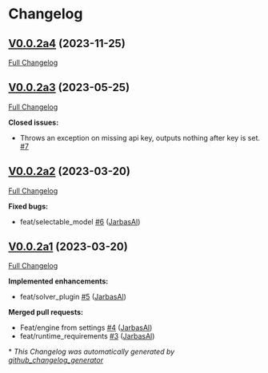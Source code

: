 # Changelog

## [V0.0.2a4](https://github.com/OpenVoiceOS/skill-ovos-fallback-chatgpt/tree/V0.0.2a4) (2023-11-25)

[Full Changelog](https://github.com/OpenVoiceOS/skill-ovos-fallback-chatgpt/compare/V0.0.2a3...V0.0.2a4)

## [V0.0.2a3](https://github.com/OpenVoiceOS/skill-ovos-fallback-chatgpt/tree/V0.0.2a3) (2023-05-25)

[Full Changelog](https://github.com/OpenVoiceOS/skill-ovos-fallback-chatgpt/compare/V0.0.2a2...V0.0.2a3)

**Closed issues:**

- Throws an exception on missing api key, outputs nothing after key is set. [\#7](https://github.com/OpenVoiceOS/skill-ovos-fallback-chatgpt/issues/7)

## [V0.0.2a2](https://github.com/OpenVoiceOS/skill-ovos-fallback-chatgpt/tree/V0.0.2a2) (2023-03-20)

[Full Changelog](https://github.com/OpenVoiceOS/skill-ovos-fallback-chatgpt/compare/V0.0.2a1...V0.0.2a2)

**Fixed bugs:**

- feat/selectable\_model [\#6](https://github.com/OpenVoiceOS/skill-ovos-fallback-chatgpt/pull/6) ([JarbasAl](https://github.com/JarbasAl))

## [V0.0.2a1](https://github.com/OpenVoiceOS/skill-ovos-fallback-chatgpt/tree/V0.0.2a1) (2023-03-20)

[Full Changelog](https://github.com/OpenVoiceOS/skill-ovos-fallback-chatgpt/compare/1c73c6a5e5a16b4644004c85d465bc690c0db506...V0.0.2a1)

**Implemented enhancements:**

- feat/solver\_plugin [\#5](https://github.com/OpenVoiceOS/skill-ovos-fallback-chatgpt/pull/5) ([JarbasAl](https://github.com/JarbasAl))

**Merged pull requests:**

- Feat/engine from settings [\#4](https://github.com/OpenVoiceOS/skill-ovos-fallback-chatgpt/pull/4) ([JarbasAl](https://github.com/JarbasAl))
- feat/runtime\_requirements [\#3](https://github.com/OpenVoiceOS/skill-ovos-fallback-chatgpt/pull/3) ([JarbasAl](https://github.com/JarbasAl))



\* *This Changelog was automatically generated by [github_changelog_generator](https://github.com/github-changelog-generator/github-changelog-generator)*
